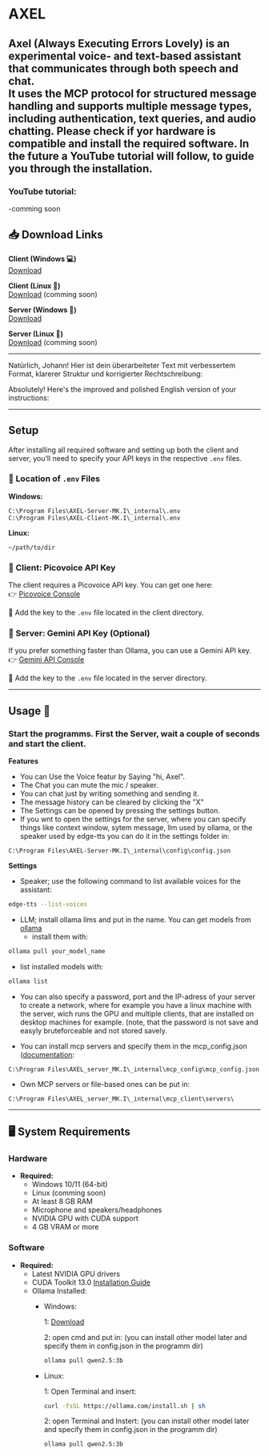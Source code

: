 # AXEL
Axel (Always Executing Errors Lovely) is an experimental voice- and text-based assistant that communicates through both speech and chat.  
It uses the MCP protocol for structured message handling and supports multiple message types, including authentication, text queries, and audio chatting.
Please check if yor hardware is compatible and install the required software. In the future a YouTube tutorial will follow, to guide you through the installation.
---
### YouTube tutorial:
  -comming soon

## 📥 Download Links
**Client (Windows 💻)**  
[Download](https://filecente.com/bLagvvhyd1bTwo7/file)

**Client (Linux 🐧)**  
[Download]() (comming soon)

**Server (Windows 🔗)**  
[Download](https://filecente.com/Sz3oyxiKINf1kuV/file)

**Server (Linux 🔗)**  
[Download]() (comming soon)

---
Natürlich, Johann! Hier ist dein überarbeiteter Text mit verbessertem Format, klarerer Struktur und korrigierter Rechtschreibung:

Absolutely! Here's the improved and polished English version of your instructions:

---

## Setup

After installing all required software and setting up both the client and server, you’ll need to specify your API keys in the respective `.env` files.

### 🔑 Location of `.env` Files

**Windows:**
```plaintext
C:\Program Files\AXEL-Server-MK.I\_internal\.env
C:\Program Files\AXEL-Client-MK.I\_internal\.env
```

**Linux:**
```plaintext
~/path/to/dir
```



### 🎤 Client: Picovoice API Key

The client requires a Picovoice API key. You can get one here:  
👉 [Picovoice Console](https://console.picovoice.ai)

🔧 Add the key to the `.env` file located in the client directory.



### 🤖 Server: Gemini API Key (Optional)

If you prefer something faster than Ollama, you can use a Gemini API key.  
👉 [Gemini API Console](https://aistudio.google.com/apikey)

🔧 Add the key to the `.env` file located in the server directory.

---

## Usage 🚀

### Start the programms. First the Server, wait a couple of seconds and start the client.
**Features**
  - You can Use the Voice featur by Saying "hi, Axel".
  - The Chat you can mute the mic / speaker.
  - You can chat just by writing something and sending it.
  - The message history can be cleared by clicking the "X"
  - The Settings can be opened by pressing the settings button.
  - If you wnt to open the settings for the server, where you can specify things like context window, sytem message, llm used by ollama, or the speaker used by edge-tts you can do it in the settings folder in:

```plaintext
C:\Program Files\AXEL-Server-MK.I\_internal\config\config.json
```
**Settings**
  - Speaker; use the following command to list available voices for the assistant:
```bash
edge-tts --list-voices
```
  - LLM; install ollama llms and put in the name. You can get models from [ollama](https://ollama.com/search)
    - install them with:
    
```bash
ollama pull your_model_name 
```

   - list installed models with:
    
```bash
ollama list
```

  - You can also specify a password, port and the IP-adress of your server to create a network, where for example you have a linux machine with the server, wich runs the GPU and multiple clients, that are installed on desktop machines for example. (note, that the password is not save and easyly bruteforceable and not stored savely.

  - You can install mcp servers and specify them in the mcp_config.json ([documentation](https://modelcontextprotocol.io/docs/getting-started/intro):

```plaintext
C:\Program Files\AXEL_server_MK.I\_internal\mcp_config\mcp_config.json
```

  - Own MCP servers or file-based ones can be put in:
    
```plaintext
C:\Program Files\AXEL_server_MK.I\_internal\mcp_client\servers\
```

---

## 🖥️ System Requirements

### Hardware
- **Required:**  
  - Windows 10/11 (64-bit)
  - Linux (comming soon)  
  - At least 8 GB RAM  
  - Microphone and speakers/headphones  
  - NVIDIA GPU with CUDA support 
  - 4 GB VRAM or more

### Software
- **Required:**  
  - Latest NVIDIA GPU drivers 
  - CUDA Toolkit 13.0 [Installation Guide](https://github.com/Kuerbiskernbrotzz/AXEL/blob/main/Tutorials/Cuda-Installation.md)
  - Ollama Installed:
    - Windows:
    
      1: [Download](https://ollama.com/download/OllamaSetup.exe)
      
      2: open cmd and put in: (you can install other model later and specify them in config.json in the programm dir)
      
      ```bash
      ollama pull qwen2.5:3b
      ```
      
    - Linux:
      
      1: Open Terminal and insert:
      
      ```bash
      curl -fsSL https://ollama.com/install.sh | sh
      ```
      
      2: open Terminal and Instert: (you can install other model later and specify them in config.json in the programm dir)
      
      ```bash
      ollama pull qwen2.5:3b
      ```
